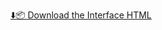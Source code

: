 <a href="https://BGSTA9.github.io/Azot_Dive_Index/index.html"
   download="Azot_Dive_Index.html">
  ⬇️📦 Download the Interface HTML
</a>
